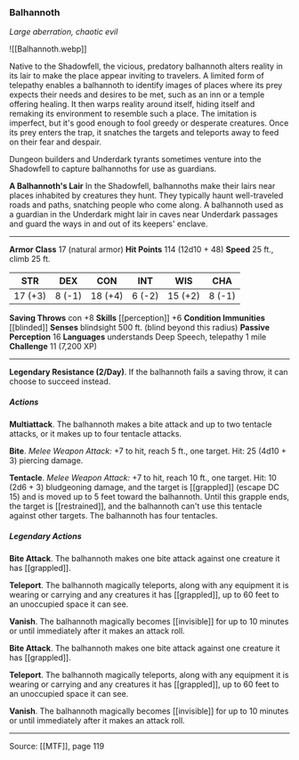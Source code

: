 ### Balhannoth
_Large aberration, chaotic evil_

![[Balhannoth.webp]]

Native to the Shadowfell, the vicious, predatory balhannoth alters reality in its lair to make the place appear inviting to travelers. A limited form of telepathy enables a balhannoth to identify images of places where its prey expects their needs and desires to be met, such as an inn or a temple offering healing. It then warps reality around itself, hiding itself and remaking its environment to resemble such a place. The imitation is imperfect, but it's good enough to fool greedy or desperate creatures. Once its prey enters the trap, it snatches the targets and teleports away to feed on their fear and despair.

Dungeon builders and Underdark tyrants sometimes venture into the Shadowfell to capture balhannoths for use as guardians.

**A Balhannoth's Lair** In the Shadowfell, balhannoths make their lairs near places inhabited by creatures they hunt. They typically haunt well-traveled roads and paths, snatching people who come along. A balhannoth used as a guardian in the Underdark might lair in caves near Underdark passages and guard the ways in and out of its keepers' enclave.




---

**Armor Class** 17 (natural armor)
**Hit Points** 114 (12d10 + 48)
**Speed** 25 ft., climb 25 ft.

| STR     | DEX     | CON     | INT     | WIS     | CHA     |
|---------|---------|---------|---------|---------|---------|
| 17 (+3) | 8 (-1) | 18 (+4) | 6 (-2) | 15 (+2) | 8 (-1) |

**Saving Throws** con +8
**Skills** [[perception]] +6
**Condition Immunities** [[blinded]]
**Senses** blindsight 500 ft. (blind beyond this radius)
**Passive Perception** 16
**Languages** understands Deep Speech, telepathy 1 mile
**Challenge** 11 (7,200 XP)

---

**Legendary Resistance (2/Day)**. If the balhannoth fails a saving throw, it can choose to succeed instead.

##### Actions
**Multiattack**. The balhannoth makes a bite attack and up to two tentacle attacks, or it makes up to four tentacle attacks.

**Bite**. _Melee Weapon Attack:_ +7 to hit, reach 5 ft., one target. Hit: 25 (4d10 + 3) piercing damage.

**Tentacle**. _Melee Weapon Attack:_ +7 to hit, reach 10 ft., one target. Hit: 10 (2d6 + 3) bludgeoning damage, and the target is [[grappled]] (escape DC 15) and is moved up to 5 feet toward the balhannoth. Until this grapple ends, the target is [[restrained]], and the balhannoth can't use this tentacle against other targets. The balhannoth has four tentacles.

##### Legendary Actions
**Bite Attack**. The balhannoth makes one bite attack against one creature it has [[grappled]].

**Teleport**. The balhannoth magically teleports, along with any equipment it is wearing or carrying and any creatures it has [[grappled]], up to 60 feet to an unoccupied space it can see.

**Vanish**. The balhannoth magically becomes [[invisible]] for up to 10 minutes or until immediately after it makes an attack roll.

**Bite Attack**. The balhannoth makes one bite attack against one creature it has [[grappled]].

**Teleport**. The balhannoth magically teleports, along with any equipment it is wearing or carrying and any creatures it has [[grappled]], up to 60 feet to an unoccupied space it can see.

**Vanish**. The balhannoth magically becomes [[invisible]] for up to 10 minutes or until immediately after it makes an attack roll.


---

Source: [[MTF]], page 119